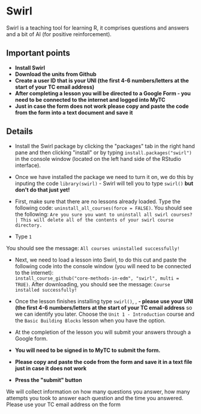 # Swirl

Swirl is a teaching tool for learning R, it comprises questions and answers and a bit of AI (for positive reinforcement).

## Important points

* **Install Swirl**
* **Download the units from Github**
* **Create a user ID that is your UNI (the first 4-6 numbers/letters at the start of your TC email address)**
* **After completing a lesson you will be directed to a Google Form - you need to be connected to the internet and logged into MyTC**
* **Just in case the form does not work please copy and paste the code from the form into a text document and save it**

## Details

* Install the Swirl package by clicking the "packages" tab in the right hand pane and then clicking "install" or by typing `install.packages("swirl")` in the console window (located on the left hand side of the RStudio interface). 
* Once we have installed the package we need to turn it on, we do this by inputing the code `library(swirl)` - Swirl will tell you to type `swirl()` **but don't do that just yet!**
* First, make sure that there are no lessons already loaded. Type the following code: `uninstall_all_courses(force = FALSE)`. You should see the following:
`Are you sure you want to uninstall all swirl courses? | This will delete all of the contents of your swirl course directory.`

* Type `1`

You should see the message: `All courses uninstalled successfully!`

* Next, we need to load a lesson into Swirl, to do this cut and paste the following code into the console window (you will need to be connected to the internet):  
`install_course_github("core-methods-in-edm", "swirl", multi = TRUE)`. After downloading, you should see the message: `Course installed successfully!`

* Once the lesson finishes installing type `swirl()`, 
, **- please use your UNI  (the first 4-6 numbers/letters at the start of your TC email address** so we can identify you later. Choose the `Unit 1 - Introduction` course and the `Basic Building Blocks` lesson when you have the option.

* At the completion of the lesson you will submit your answers through a Google form. 
* **You will need to be signed in to MyTC to submit the form.** 
* **Please copy and paste the code from the form and save it in a text file just in case it does not work**
* **Press the "submit" button**

We will collect information on how many questions you answer, how many attempts you took to answer each question and the time you answered. Please use your TC email address on the form
